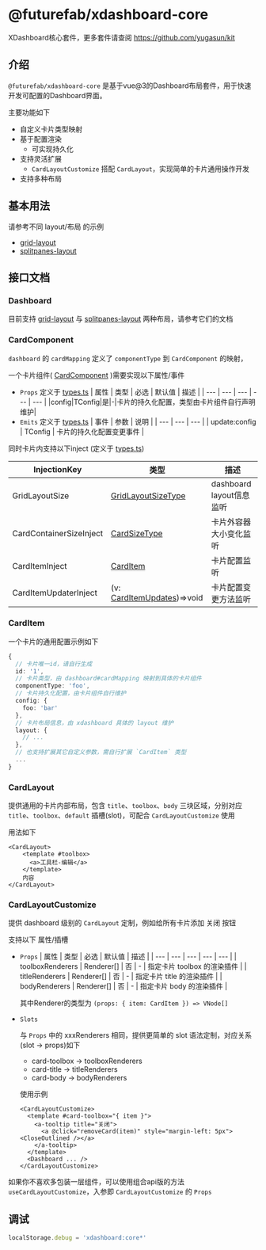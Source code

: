 # @futurefab/xdashboard-core

XDashboard核心套件，更多套件请查阅 https://github.com/yugasun/kit


## 介绍
`@futurefab/xdashboard-core` 是基于vue@3的Dashboard布局套件，用于快速开发可配置的Dashboard界面。

主要功能如下
 - 自定义卡片类型映射
 - 基于配置渲染
    - 可实现持久化
 - 支持灵活扩展
    - `CardLayoutCustomize` 搭配 `CardLayout`，实现简单的卡片通用操作开发
 - 支持多种布局

## 基本用法
请参考不同 layout/布局 的示例
 - [grid-layout](./packages/grid-layout/)
 - [splitpanes-layout](./packages/splitpanes-layout/)

## 接口文档
### Dashboard
目前支持 [grid-layout](./packages/grid-layout/) 与 [splitpanes-layout](./packages/splitpanes-layout/) 两种布局，请参考它们的文档


### CardComponent
`dashboard` 的 `cardMapping` 定义了 `componentType` 到 `CardComponent` 的映射，

一个卡片组件( [CardComponent](./src/types.ts#L123) )需要实现以下属性/事件
 - `Props` 定义于 [types.ts](./src/types.ts#L100)
    | 属性 | 类型 | 必选 | 默认值 | 描述 |
    | --- | --- | --- | --- | --- |
    |config|TConfig|是|-|卡片的持久化配置，类型由卡片组件自行声明维护|
 - `Emits` 定义于 [types.ts](./src/types.ts#L105)
    | 事件 | 参数 | 说明 |
    | --- | --- | --- |
    | update:config | TConfig | 卡片的持久化配置变更事件 |

同时卡片内支持以下inject (定义于 [types.ts](./src/types.ts))

  | InjectionKey | 类型 | 描述 |
  | --- | --- | --- |
  | GridLayoutSize | [GridLayoutSizeType](./src/types.ts#L51) | dashboard layout信息监听 |
  | CardContainerSizeInject | [CardSizeType](./src/types.ts#L67) | 卡片外容器大小变化监听 |
  | CardItemInject | [CardItem](./src/types.ts#L15) | 卡片配置监听 |
  | CardItemUpdaterInject | (v: [CardItemUpdates](./src/types.ts#L26))=>void | 卡片配置变更方法监听 |

### CardItem
一个卡片的通用配置示例如下
```ts
{
  // 卡片唯一id，请自行生成
  id: '1',
  // 卡片类型，由 dashboard#cardMapping 映射到具体的卡片组件
  componentType: 'foo',
  // 卡片持久化配置，由卡片组件自行维护
  config: {
    foo: 'bar'
  },
  // 卡片布局信息，由 xdashboard 具体的 layout 维护
  layout: {
    // ...
  },
  // 也支持扩展其它自定义参数，需自行扩展 `CardItem` 类型
  ...
}
```


### CardLayout
提供通用的卡片内部布局，包含 `title`、`toolbox`、`body` 三块区域，分别对应 `title`、`toolbox`、`default` 插槽(slot)，可配合 `CardLayoutCustomize` 使用

用法如下
```tsx
<CardLayout>
    <template #toolbox>
      <a>工具栏-编辑</a>
    </template>
    内容
</CardLayout>
```

### CardLayoutCustomize
提供 dashboard 级别的 `CardLayout` 定制，例如给所有卡片添加 关闭 按钮

支持以下 属性/插槽
 - `Props`
    | 属性 | 类型 | 必选 | 默认值 | 描述 |
    | --- | --- | --- | --- | --- |
    | toolboxRenderers | Renderer[] | 否 | - | 指定卡片 toolbox 的渲染插件 |
    | titleRenderers | Renderer[] | 否 | - | 指定卡片 title 的渲染插件 |
    | bodyRenderers | Renderer[] | 否 | - | 指定卡片 body 的渲染插件 |

    其中Renderer的类型为 `(props: { item: CardItem }) => VNode[]`
 - `Slots`
    
    与 `Props` 中的 xxxRenderers 相同，提供更简单的 slot 语法定制，对应关系(slot -> props)如下
      - card-toolbox -> toolboxRenderers
      - card-title -> titleRenderers
      - card-body -> bodyRenderers

    使用示例
    ```tsx
    <CardLayoutCustomize>
      <template #card-toolbox="{ item }">
        <a-tooltip title="关闭">
          <a @click="removeCard(item)" style="margin-left: 5px"><CloseOutlined /></a>
        </a-tooltip>
      </template>
      <Dashboard ... />
    </CardLayoutCustomize>
    ```

如果你不喜欢多包装一层组件，可以使用组合api版的方法 `useCardLayoutCustomize`，入参即 `CardLayoutCustomize` 的 `Props`

## 调试
```js
localStorage.debug = 'xdashboard:core*'
```